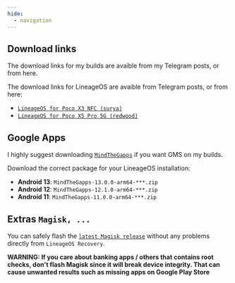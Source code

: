```yaml
---
hide:
  - navigation
---
```


## Download links

The download links for my builds are avaible from my Telegram posts, or from here.

The download links for LineageOS are avaible from Telegram posts, or from here:

* [`LineageOS for Poco X3 NFC (surya)`](https://wiki.lineageos.org/devices/surya/)
* [`LineageOS for Poco X5 Pro 5G (redwood)`](downloads/lineage/redwood.md)

## Google Apps

I highly suggest downloading [`MindTheGapps`](http://downloads.codefi.re/jdcteam/javelinanddart/gapps) if you want GMS on my builds.

Download the correct package for your LineageOS installation:

* **Android 13**: `MindTheGapps-13.0.0-arm64-***.zip`
* **Android 12**: `MindTheGapps-12.1.0-arm64-***.zip`
* **Android 11**: `MindTheGapps-11.0.0-arm64-***.zip`

## Extras `Magisk, ...`

You can safely flash the [`latest Magisk release`](https://github.com/topjohnwu/Magisk/releases/latest) without any problems directly from `LineageOS Recovery`.

**WARNING: If you care about banking apps / others that contains root checks, don't flash Magisk since it will break device integrity. That can cause unwanted results such as missing apps on Google Play Store**
